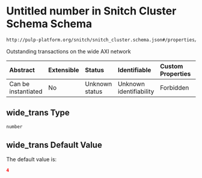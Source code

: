 # Untitled number in Snitch Cluster Schema Schema

```txt
http://pulp-platform.org/snitch/snitch_cluster.schema.json#/properties/wide_trans
```

Outstanding transactions on the wide AXI network

| Abstract            | Extensible | Status         | Identifiable            | Custom Properties | Additional Properties | Access Restrictions | Defined In                                                                       |
| :------------------ | :--------- | :------------- | :---------------------- | :---------------- | :-------------------- | :------------------ | :------------------------------------------------------------------------------- |
| Can be instantiated | No         | Unknown status | Unknown identifiability | Forbidden         | Allowed               | none                | [snitch_cluster.schema.json*](snitch_cluster.schema.json "open original schema") |

## wide_trans Type

`number`

## wide_trans Default Value

The default value is:

```json
4
```

